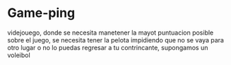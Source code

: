 # Game-ping
videjouego, donde se necesita manetener la mayot puntuacion posible sobre el juego, se necesita tener la pelota impidiendo que no se vaya para otro lugar o no lo puedas regresar a tu contrincante, supongamos un voleibol
